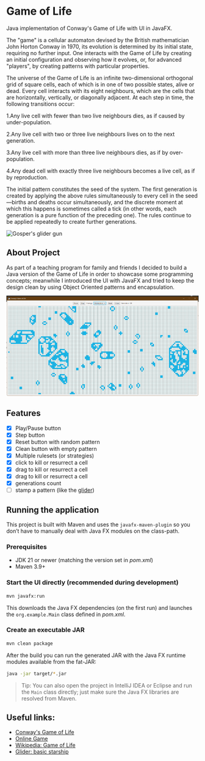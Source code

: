 # Game of Life

Java implementation of Conway's Game of Life with UI in JavaFX.

The "game" is a cellular automaton devised by the British mathematician John Horton Conway in 1970, its evolution is determined by its initial state, requiring no further input. One interacts with the Game of Life by creating an initial configuration and observing how it evolves, or, for advanced "players", by creating patterns with particular properties.

The universe of the Game of Life is an infinite two-dimensional orthogonal grid of square cells, each of which is in one of two possible states, alive or dead. Every cell interacts with its eight neighbours, which are the cells that are horizontally, vertically, or diagonally adjacent. At each step in time, the following transitions occur:

1.Any live cell with fewer than two live neighbours dies, as if caused by under-population.

2.Any live cell with two or three live neighbours lives on to the next generation.

3.Any live cell with more than three live neighbours dies, as if by over-population.

4.Any dead cell with exactly three live neighbours becomes a live cell, as if by reproduction.


The initial pattern constitutes the seed of the system. The first generation is created by applying the above rules simultaneously to every cell in the seed—births and deaths occur simultaneously, and the discrete moment at which this happens is sometimes called a tick (in other words, each generation is a pure function of the preceding one). The rules continue to be applied repeatedly to create further generations.


![Gosper's glider gun](https://upload.wikimedia.org/wikipedia/commons/e/e5/Gospers_glider_gun.gif "Gosper's glider gun")


## About Project

As part of a teaching program for family and friends I decided to build a Java version of the Game of Life in order to showcase some programming concepts; meanwhile I introduced the UI with JavaFX and tried to keep the design clean by using Object Oriented patterns and encapsulation.

![screenshot](sample_screenshot.png)

## Features

- [x] Play/Pause button
- [x] Step button
- [x] Reset button with random pattern
- [x] Clean button with empty pattern
- [x] Multiple rulesets (or strategies)
- [x] click to kill or resurrect a cell
- [x] drag to kill or resurrect a cell
- [x] drag to kill or resurrect a cell
- [x] generations count
- [ ] stamp a pattern (like the [glider](https://conwaylife.com/wiki/Glider))

## Running the application

This project is built with Maven and uses the `javafx-maven-plugin` so you don’t have to manually deal with Java FX modules on the class-path.

### Prerequisites

* JDK 21 or newer (matching the version set in *pom.xml*)
* Maven 3.9+

### Start the UI directly (recommended during development)

```bash
mvn javafx:run
```
This downloads the Java FX dependencies (on the first run) and launches the `org.example.Main` class defined in *pom.xml*.

### Create an executable JAR

```bash
mvn clean package
```
After the build you can run the generated JAR with the Java FX runtime modules available from the fat-JAR:

```bash
java -jar target/*.jar
```

> Tip: You can also open the project in IntelliJ IDEA or Eclipse and run the `Main` class directly; just make sure the Java FX libraries are resolved from Maven.

## Useful links:

- [Conway's Game of Life](https://conwaylife.com/wiki/Conway%27s_Game_of_Life)
- [Online Game](https://conwaylife.com/)
- [Wikipedia: Game of Life](https://omni.wikiwand.com/en/articles/Conway's_Game_of_Life)
- [Glider: basic starship](https://omni.wikiwand.com/en/articles/Glider_(Conway's_Game_of_Life))